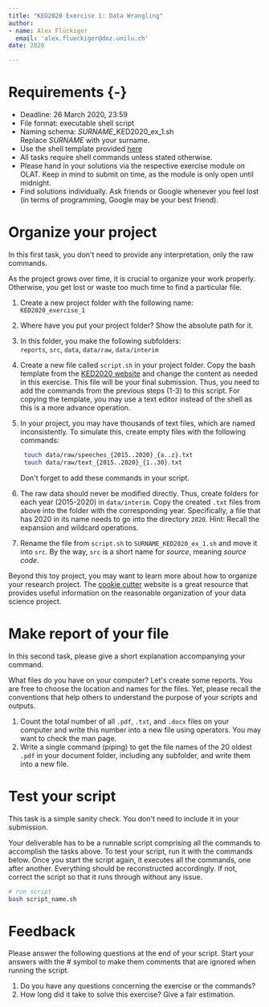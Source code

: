 ```yaml
---
title: "KED2020 Exercise 1: Data Wrangling"
author:  
- name: Alex Flückiger
  email: 'alex.flueckiger@doz.unilu.ch'
date: 2020

---
```




# Requirements {-}

- Deadline: 26 March 2020, 23:59
- File format: executable shell script
- Naming schema: *SURNAME*_KED2020_ex_1.sh   
  Replace *SURNAME* with your surname. 
- Use the shell template provided [here](https://aflueckiger.github.io/KED2020/)
- All tasks require shell commands unless stated otherwise.
- Please hand in your solutions via the respective exercise module on OLAT. Keep in mind to submit on time, as the module is only open until midnight.
- Find solutions individually. Ask friends or Google whenever you feel lost (in terms of programming, Google may be your best friend).



# Organize your project

In this first task, you don't need to provide any interpretation, only the raw commands.



As the project grows over time, it is crucial to organize your work properly. Otherwise, you get lost or waste too much time to find a particular file.

1. Create a new project folder with the following name:  
   `KED2020_exercise_1`

2. Where have you put your project folder? Show the absolute path for it.

3. In this folder, you make the following subfolders:  
    `reports`, `src`, `data`, `data/raw`, `data/interim`

4. Create a new file called `script.sh` in your project folder. Copy the bash template from the [KED2020 website](https://aflueckiger.github.io/KED2020/) and change the content as needed in this exercise. This file will be your final submission. Thus, you need to add the commands from the previous steps (1-3) to this script. For copying the template, you may use a text editor instead of the shell as this is a more advance operation.

5. In your project, you may have thousands of text files, which are named inconsistently. To simulate this, create empty files with the following commands:

   ```bash
    touch data/raw/speeches_{2015..2020}_{a..z}.txt 
    touch data/raw/text_{2015..2020}_{1..30}.txt
   ```

   Don't forget to add these commands in your script.

6. The raw data should never be modified directly. Thus, create folders for each year (2015-2020) in `data/interim`. Copy the created `.txt` files from above into the folder with the corresponding year. Specifically, a file that has 2020 in its name needs to go into the directory `2020`. Hint: Recall the expansion and wildcard operations. 

7. Rename the file from `script.sh` to `SURNAME_KED2020_ex_1.sh` and move it into `src`. By the way, `src` is a short name for *source*, meaning *source code*. 



Beyond this toy project, you may want to learn more about how to organize your research project. The [cookie cutter](https://drivendata.github.io/cookiecutter-data-science/) website is a great resource that provides useful information on the reasonable organization of your data science project.



# Make report of your file

In this second task, please give a short explanation accompanying your command.

What files do you have on your computer? Let's create some reports. You are free to choose the location and names for the files. Yet, please recall the conventions that help others to understand the purpose of your scripts and outputs.

1. Count the total number of all `.pdf`, `.txt`, and `.docx` files on your computer and write this number into a new file using operators. You may want to check the man page.
2. Write a single command (piping) to get the file names of the 20 oldest `.pdf` in your document folder, including any subfolder, and write them into a new file.



# Test your script

This task is a simple sanity check. You don't need to include it in your submission.

Your deliverable has to be a runnable script comprising all the commands to accomplish the tasks above. To test your script, run it with the commands below. Once you start the script again, it executes all the commands, one after another. Everything should be reconstructed accordingly. If not, correct the script so that it runs through without any issue.

```bash
# run script
bash script_name.sh
```

# Feedback

Please answer the following questions at the end of your script. Start your answers with the # symbol to make them comments that are ignored when running the script.

1. Do you have any questions concerning the exercise or the commands?
2. How long did it take to solve this exercise? Give a fair estimation.